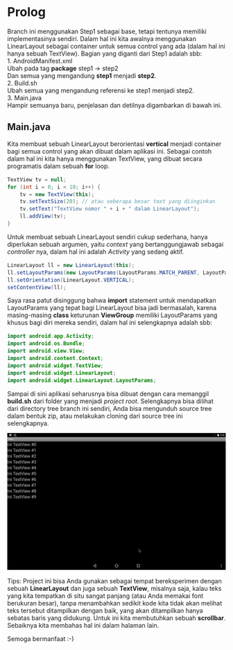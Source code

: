 # Prolog
Branch ini menggunakan Step1 sebagai base, tetapi tentunya memiliki implementasinya sendiri.
Dalam hal ini kita awalnya menggunakan LinearLayout sebagai container untuk semua control yang ada (dalam hal ini hanya sebuah TextView).
Bagian yang diganti dari Step1 adalah sbb:      
     1. AndroidManifest.xml     
     Ubah pada tag **package** step1 -> step2      
     Dan semua yang mengandung **step1** menjadi **step2**.     
     2. Build.sh            
     Ubah semua yang mengandung referensi ke step1 menjadi step2.     
     3. Main.java     
     Hampir semuanya baru, penjelasan dan detilnya digambarkan di bawah ini.
     
## Main.java
Kita membuat sebuah LinearLayout berorientasi **vertical** menjadi container bagi semua control yang akan dibuat dalam aplikasi ini.
Sebagai contoh dalam hal ini kita hanya menggunakan TextView, yang dibuat secara programatis dalam sebuah **for** loop.
```java
TextView tv = null;
for (int i = 0; i < 10; i++) {
    tv = new TextView(this);
    tv.setTextSize(20); // atau seberapa besar text yang diinginkan
    tv.setText("TextView nomor " + i + " dalam LinearLayout");
    ll.addView(tv);
}
```
Untuk membuat sebuah LinearLayout sendiri cukup sederhana, hanya diperlukan sebuah argumen, yaitu _context_ 
yang bertanggungjawab sebagai *controller* nya, dalam hal ini adalah *Activity* yang sedang aktif.     
```java
LinearLayout ll = new LinearLayout(this);
ll.setLayoutParams(new LayoutParams(LayoutParams.MATCH_PARENT, LayoutParams.MATCH_PARENT));
ll.setOrientation(LinearLayout.VERTICAL);
setContentView(ll);
```
Saya rasa patut disinggung bahwa **import** statement untuk mendapatkan LayoutParams yang tepat bagi LinearLayout bisa jadi
bermasalah, karena masing-masing **class** keturunan **ViewGroup** memiliki LayoutParams yang khusus bagi diri mereka sendiri,
dalam hal ini selengkapnya adalah sbb:   
```java
import android.app.Activity;
import android.os.Bundle;
import android.view.View;
import android.content.Context;
import android.widget.TextView;
import android.widget.LinearLayout;
import android.widget.LinearLayout.LayoutParams;
```
Sampai di sini aplikasi seharusnya bisa dibuat dengan cara memanggil **build.sh** dari folder yang menjadi _project root_.
     Selengkapnya bisa dilihat dari directory tree branch ini sendiri, Anda bisa mengunduh source tree dalam bentuk zip, atau
     melakukan cloning dari source tree ini selengkapnya.

![Screenshot untuk step2](step2.png)

Tips:
Project ini bisa Anda gunakan sebagai tempat bereksperimen dengan sebuah **LinearLayout** dan juga sebuah **TextView**, misalnya saja,
kalau teks yang kita tempatkan di situ sangat panjang (atau Anda memakai font berukuran besar), tanpa menambahkan sedikit kode kita tidak akan melihat teks tersebut ditampilkan dengan baik, yang akan ditampilkan hanya sebatas baris yang didukung.
     Untuk ini kita membutuhkan sebuah **scrollbar**.
     Sebaiknya kita membahas hal ini dalam halaman lain.
           
Semoga bermanfaat :-)
